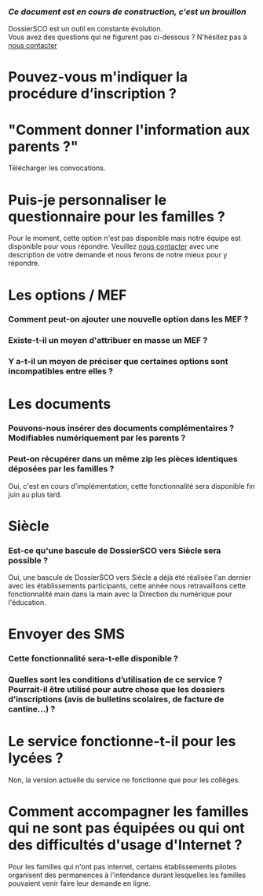 ### *Ce document est en cours de construction, c'est un brouillon*

DossierSCO est un outil en constante évolution.  
Vous avez des questions qui ne figurent pas ci-dessous ? N'hésitez pas à [nous contacter](mailto:equipe@dossiersco.fr)

# Pouvez-vous m'indiquer la procédure d’inscription ?

# "Comment donner l'information aux parents ?"
Télécharger les convocations.

# Puis-je personnaliser le questionnaire pour les familles ?
Pour le moment, cette option n'est pas disponible mais notre équipe est disponible pour vous répondre. Veuillez [nous contacter](mailto:equipe@dossiersco.fr) avec une description de votre demande et nous ferons de notre mieux pour y répondre.  

# Les options / MEF
### Comment peut-on ajouter une nouvelle option dans les MEF ?

### Existe-t-il un moyen d'attribuer en masse un MEF ?

### Y a-t-il un moyen de préciser que certaines options sont incompatibles entre elles ?

# Les documents
### Pouvons-nous insérer des documents complémentaires ? Modifiables numériquement par les parents ?

### Peut-on récupérer dans un même zip les pièces identiques déposées par les familles ?
Oui, c'est en cours d'implémentation, cette fonctionnalité sera disponible fin juin au plus tard.

# Siècle
### Est-ce qu'une bascule de DossierSCO vers Siècle sera possible ?
Oui, une bascule de  DossierSCO vers Siècle a déjà été réalisée l'an dernier avec les établissements participants, cette année nous retravaillons cette fonctionnalité main dans la main avec la Direction du numérique pour l'éducation.

# Envoyer des SMS
### Cette fonctionnalité sera-t-elle disponible ?

### Quelles sont les conditions d’utilisation de ce service ? Pourrait-il être utilisé pour autre chose que les dossiers d’inscriptions (avis de bulletins scolaires, de facture de cantine…) ?

# Le service fonctionne-t-il pour les lycées ?
Non, la version actuelle du service ne fonctionne que pour les collèges.

# Comment accompagner les familles qui ne sont pas équipées ou qui ont des difficultés d'usage d'Internet ?
Pour les familles qui n'ont pas internet, certains établissements pilotes organisent des permanences à l'intendance durant lesquelles les familles pouvaient venir faire leur demande en ligne. 